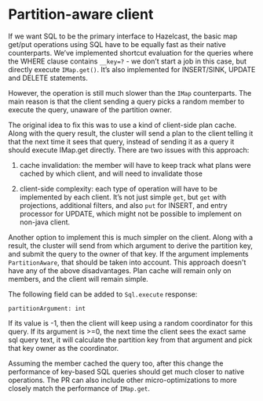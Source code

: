 # Partition-aware client

If we want SQL to be the primary interface to Hazelcast, the basic map get/put
operations using SQL have to be equally fast as their native counterparts. We’ve
implemented shortcut evaluation for the queries where the WHERE clause contains
`__key=?` - we don’t start a job in this case, but directly execute
`IMap.get()`. It’s also implemented for INSERT/SINK, UPDATE and DELETE
statements.

However, the operation is still much slower than the `IMap` counterparts. The
main reason is that the client sending a query picks a random member to execute
the query, unaware of the partition owner.

The original idea to fix this was to use a kind of client-side plan cache. Along
with the query result, the cluster will send a plan to the client telling it
that the next time it sees that query, instead of sending it as a query it
should execute IMap.get directly. There are two issues with this approach:

1. cache invalidation: the member will have to keep track what plans were cached
   by which client, and will need to invalidate those 

2. client-side complexity: each type of operation will have to be implemented by
   each client. It’s not just simple `get`, but `get` with projections, additional
   filters, and also `put` for INSERT, and entry processor for UPDATE, which might
   not be possible to implement on non-java client.

Another option to implement this is much simpler on the client. Along with a
result, the cluster will send from which argument to derive the partition key,
and submit the query to the owner of that key. If the argument implements
`PartitionAware`, that should be taken into account. This approach doesn't have
any of the above disadvantages. Plan cache will remain only on members, and the
client will remain simple.

The following field can be added to `Sql.execute` response:

```
partitionArgument: int
```

If its value is -1, then the client will keep using a random coordinator for
this query. If its argument is >=0, the next time the client sees the exact same
sql query text, it will calculate the partition key from that argument and pick
that key owner as the coordinator.

Assuming the member cached the query too, after this change the performance of
key-based SQL queries should get much closer to native operations. The PR can
also include other micro-optimizations to more closely match the performance of
`IMap.get`.

